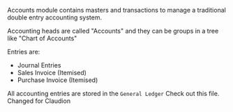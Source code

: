 Accounts module contains masters and transactions to manage a traditional
double entry accounting system.

Accounting heads are called "Accounts" and they can be groups in a tree like
"Chart of Accounts"

Entries are:

- Journal Entries
- Sales Invoice (Itemised)
- Purchase Invoice (Itemised)

All accounting entries are stored in the `General Ledger`
Check out this file. Changed for Claudion